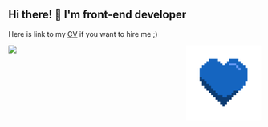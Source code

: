 ## Hi there! 👋 I'm front-end developer
Here is link to my [CV](https://mnik01.notion.site/70447c0ca6634f40a0757df88c784ec0) if you want to hire me ;)

<!-- ![](heart.gif)
![mnik01's GitHub stats](
  https://github-readme-stats.vercel.app/api?username=mnik01&hide=stars&count_private=true&show_icons=true&theme=tokyonight
) -->
<div style="display: flex;">
  <img style="width: 400px;" src="https://github-readme-stats.vercel.app/api?username=mnik01&hide=stars&count_private=true&show_icons=true&theme=tokyonight">
  <img style="width: 150px; height: 150px;" src="./heart.gif">
</div>
